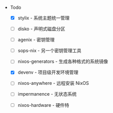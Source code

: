 - Todo
    - [x] stylix - 系统主题统一管理
    - [ ] disko - 声明式磁盘分区
    - [ ] agenix - 密钥管理
    - [ ] sops-nix - 另一个密钥管理工具
    - [ ] nixos-generators - 生成各种格式的系统镜像
    - [x] devenv - 项目级开发环境管理
    - [ ] nixos-anywhere - 远程安装 NixOS
    - [ ] impermanence - 无状态系统
    - [ ] nixos-hardware - 硬件特


